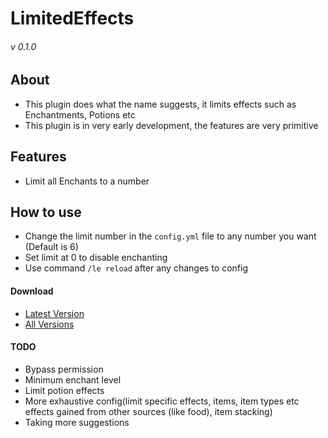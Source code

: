 # LimitedEffects
###### v 0.1.0

## About
- This plugin does what the name suggests, it limits effects such as Enchantments, Potions etc
- This plugin is in very early development, the features are very primitive

## Features
- Limit all Enchants to a number

## How to use
- Change the limit number in the `config.yml` file to any number you want (Default is 6)
- Set limit at 0 to disable enchanting
- Use command `/le reload` after any changes to config

#### Download
- [Latest Version](https://github.com/Kyu/LimitedEffects/releases/tag/v0.1.0)
- [All Versions](https://github.com/Kyu/LimitedEffects/releases)

#### TODO
- Bypass permission
- Minimum enchant level
- Limit potion effects
- More exhaustive config(limit specific effects, items, item types etc
effects gained from other sources (like food), item stacking)
- Taking more suggestions
